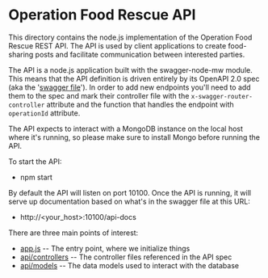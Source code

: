 # Operation Food Rescue API

This directory contains the node.js implementation of the Operation Food Rescue REST API.
The API is used by client applications to create food-sharing posts and facilitate communication
between interested parties.

The API is a node.js application built with the swagger-node-mw module.  This means that the
API definition is driven entirely by its OpenAPI 2.0 spec (aka the 
'[swagger file](api/swagger/swagger.yaml)').  In order to add new endpoints you'll need to
add them to the spec and mark their controller file with the `x-swagger-router-controller`
attribute and the function that handles the endpoint with `operationId` attribute. 

The API expects to interact with a MongoDB instance on the local host where it's running, so
please make sure to install Mongo before running the API.

To start the API:
* npm start

By default the API will listen on port 10100.  Once the API is running, it will serve up 
documentation based on what's in the swagger file at this URL:
* http://<your_host>:10100/api-docs

There are three main points of interest:
* [app.js](app.js) -- The entry point, where we initialize things
* [api/controllers](controllers) -- The controller files referenced in the API spec
* [api/models](models) -- The data models used to interact with the database

